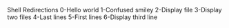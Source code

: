 Shell Redirections
0-Hello world
1-Confused smiley
2-Display file
3-Display two files
4-Last lines
5-First lines
6-Display third line

